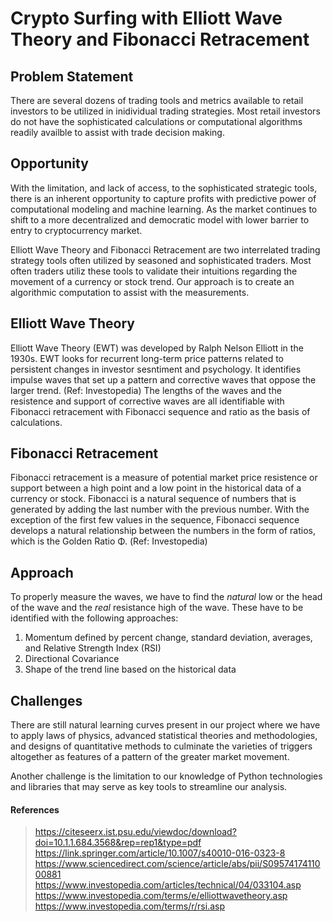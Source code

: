 # Crypto Surfing with Elliott Wave Theory and Fibonacci Retracement 

## Problem Statement
There are several dozens of trading tools and metrics available to retail investors to be utilized in inidividual trading strategies. Most retail investors do not have the sophisticated calculations or computational algorithms readily availble to assist with trade decision making. 

## Opportunity
With the limitation, and lack of access, to the sophisticated strategic tools, there is an inherent opportunity to capture profits with predictive power of computational modeling and machine learning. As the market continues to shift to a more decentralized and democratic model with lower barrier to entry to cryptocurrency market.

Elliott Wave Theory and Fibonacci Retracement are two interrelated trading strategy tools often utilized by seasoned and sophisticated traders. Most often traders utiliz these tools to validate their intuitions regarding the movement of a currency or stock trend. Our approach is to create an algorithmic computation to assist with the measurements.

## Elliott Wave Theory
Elliott Wave Theory (EWT) was developed by Ralph Nelson Elliott in the 1930s. EWT looks for recurrent long-term price patterns related to persistent changes in investor sesntiment and psychology. It identifies impulse waves that set up a pattern and corrective waves that oppose the larger trend. (Ref: Investopedia) The lengths of the waves and the resistence and support of corrective waves are all identifiable with Fibonacci retracement with Fibonacci sequence and ratio as the basis of calculations. 

## Fibonacci Retracement 
Fibonacci retracement is a measure of potential market price resistence or support between a high point and a low point in the historical data of a currency or stock. Fibonacci is a natural sequence of numbers that is generated by adding the last number with the previous number. With the exception of the first few values in the sequence, Fibonacci sequence develops a natural relationship between the numbers in the form of ratios, which is the Golden Ratio Φ. (Ref: Investopedia)

## Approach
To properly measure the waves, we have to find the *natural* low or the head of the wave and the *real* resistance high of the wave. These have to be identified with the following approaches:
1. Momentum defined by percent change, standard deviation, averages, and Relative Strength Index (RSI)
2. Directional Covariance
3. Shape of the trend line based on the historical data

## Challenges
There are still natural learning curves present in our project where we have to apply laws of physics, advanced statistical theories and methodologies, and designs of quantitative methods to culminate the varieties of triggers altogether as features of a pattern of the greater market movement. 

Another challenge is the limitation to our knowledge of Python technologies and libraries that may serve as key tools to streamline our analysis.  

#### References
> https://citeseerx.ist.psu.edu/viewdoc/download?doi=10.1.1.684.3568&rep=rep1&type=pdf
> https://link.springer.com/article/10.1007/s40010-016-0323-8
> https://www.sciencedirect.com/science/article/abs/pii/S0957417411000881
> https://www.investopedia.com/articles/technical/04/033104.asp
https://www.investopedia.com/terms/e/elliottwavetheory.asp
https://www.investopedia.com/terms/r/rsi.asp
